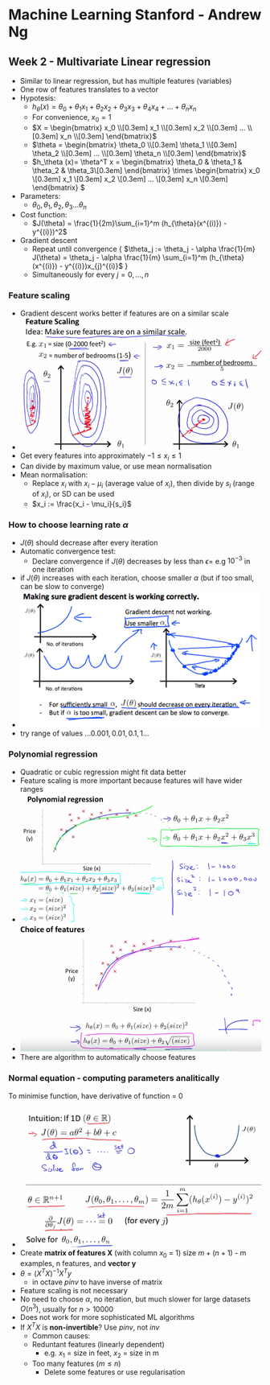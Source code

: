 # Machine Learning Stanford - Andrew Ng

## Week 2 - Multivariate Linear regression

- Similar to linear regression, but has multiple features (variables)
- One row of features translates to a vector
- Hypotesis:
  - $h_\theta (x)= \theta_0 + \theta_1 x_1 + \theta_2 x_2 + \theta_3 x_3 + \theta_4 x_4 + ... + \theta_n x_n$
  - For convenience, $x_0 = 1$
  - $X = \begin{bmatrix}
       x_0 \\[0.3em]
       x_1 \\[0.3em]
       x_2 \\[0.3em]
       ... \\[0.3em]
       x_n \\[0.3em]
       \end{bmatrix}$
  - $\theta = \begin{bmatrix}
       \theta_0 \\[0.3em]
       \theta_1 \\[0.3em]
       \theta_2 \\[0.3em]
       ...      \\[0.3em]
       \theta_n \\[0.3em]
       \end{bmatrix}$
  - $h_\theta (x)= \theta^T x = \begin{bmatrix}
       \theta_0 & \theta_1 & \theta_2 & \theta_3\\[0.3em]
       \end{bmatrix} \times \begin{bmatrix}
       x_0 \\[0.3em]
       x_1 \\[0.3em]
       x_2 \\[0.3em]
       ... \\[0.3em]
       x_n \\[0.3em]
       \end{bmatrix} $
- Parameters:
  - $\theta_0 , \theta_1 , \theta_2  , \theta_3 ... \theta_n$
- Cost function:
  - $J(\theta) = \frac{1}{2m}\sum_{i=1}^m (h_{\theta}(x^{(i)}) - y^{(i)})^2$
- Gradient descent
  - Repeat until convergence {
$\theta_j := \theta_j - \alpha \frac{1}{m} J(\theta) = \theta_j - \alpha \frac{1}{m} \sum_{i=1}^m (h_{\theta}(x^{(i)}) - y^{(i)})x_{j}^{(i)}$
}
  - Simultaneously for every $j = 0 ,..., n$

### Feature scaling

- Gradient descent works better if features are on a similar scale
- ![](2020-06-29-06-22-36.png)
- Get every features into approximately $-1 \leq x_i \leq 1$
- Can divide by maximum value, or use mean normalisation
- Mean normalisation:
  - Replace $x_i$ with $x_i - \mu_i$ (average value of $x_i$), then divide by $s_i$ (range of $x_i$), or SD can be used
  - $x_i := \frac{x_i - \mu_i}{s_i}$

### How to choose learning rate $\alpha$

- $J(\theta)$ should decrease after every iteration
- Automatic convergence test:
  - Declare convergence if $J(\theta)$ decreases by less than $\epsilon =$ e.g $10^{-3}$ in one iteration
- if $J(\theta)$ increases with each iteration, choose smaller $\alpha$ (but if too small, can be slow to converge)
- ![](2020-06-29-06-39-14.png)
- try range of values $... 0.001, 0.01, 0.1, 1...$

### Polynomial regression

- Quadratic or cubic regression might fit data better
- Feature scaling is more important because features will have wider ranges
- ![](2020-06-29-06-45-03.png)
- ![](2020-06-29-06-46-58.png)
- There are algorithm to automatically choose features

### Normal equation - computing parameters analitically

To minimise function, have derivative of function = 0
- ![](2020-06-29-07-17-47.png)
- Create **matrix of features X** (with column $x_0$ = 1) size $m + (n + 1)$ - m examples, n features, and **vector y**
- $\theta = (X^TX)^{-1}X^Ty$
  - in octave *pinv* to have inverse of matrix
- Feature scaling is not necessary
- No need to choose $\alpha$, no iteration, but much slower for large datasets $O(n^3)$, usually for $n \gt 10000$
- Does not work for more sophisticated ML algorithms
- If $X^TX$ is **non-invertible**? Use *pinv*, not *inv*
  - Common causes:
  - Reduntant features (linearly dependent)
    - e.g. $x_1$ = size in feet, $x_2$ = size in m
  - Too many features ($m \leq n$)
    - Delete some features or use regularisation